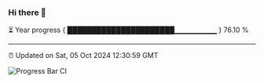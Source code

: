 ### Hi there 👋

⏳ Year progress { ██████████████████████▁▁▁▁▁▁▁▁ } 76.10 %

---

⏰ Updated on Sat, 05 Oct 2024 12:30:59 GMT

![Progress Bar CI](https://github.com/liununu/liununu/workflows/Progress%20Bar%20CI/badge.svg)

